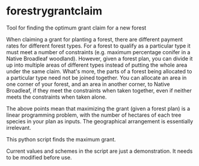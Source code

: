 # forestrygrantclaim
Tool for finding the optimum grant claim for a new forest


When claiming a grant for planting a forest, there are different payment rates for different forest types.
For a forest to qualify as a particular type it must meet a number of constraints (e.g. maximum percentage conifer in a Native Broadleaf woodland).
However, given a forest plan, you can divide it up into multiple areas of different types instead of putting the whole area under the same claim.
What's more, the parts of a forest being allocated to a particular type need not be joined together.
You can allocate an area in one corner of your forest, and an area in another corner, to Native Broadleaf, if they meet the constraints when taken together, even if neither meets the constraints when taken alone.

The above points mean that maximizing the grant (given a forest plan) is a linear programming problem, with the number of hectares of each tree species in your plan as inputs. The geographical arrangement is essentially irrelevant.

This python script finds the maximum grant.

Current values and schemes in the script are just a demonstration. It needs to be modified before use.
